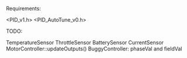 Requirements:

<PID_v1.h>
<PID_AutoTune_v0.h>


TODO:

TemperatureSensor
ThrottleSensor
BatterySensor
CurrentSensor
MotorController::updateOutputs()
BuggyController: phaseVal and fieldVal